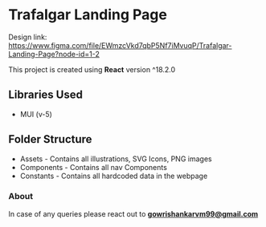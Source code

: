 # Trafalgar Landing Page

Design link: https://www.figma.com/file/EWmzcVkd7qbP5Nf7iMvuqP/Trafalgar-Landing-Page?node-id=1-2

This project is created using **React** version ^18.2.0

## Libraries Used
- MUI (v-5)

## Folder Structure
- Assets - Contains all illustrations, SVG Icons, PNG images
- Components - Contains all nav Components
- Constants - Contains all hardcoded data in the webpage


### About
In case of any queries please react out to **gowrishankarvm99@gmail.com**



